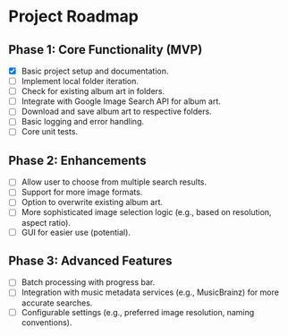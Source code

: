 # Project Roadmap

## Phase 1: Core Functionality (MVP)
-   [X] Basic project setup and documentation.
-   [ ] Implement local folder iteration.
-   [ ] Check for existing album art in folders.
-   [ ] Integrate with Google Image Search API for album art.
-   [ ] Download and save album art to respective folders.
-   [ ] Basic logging and error handling.
-   [ ] Core unit tests.

## Phase 2: Enhancements
-   [ ] Allow user to choose from multiple search results.
-   [ ] Support for more image formats.
-   [ ] Option to overwrite existing album art.
-   [ ] More sophisticated image selection logic (e.g., based on resolution, aspect ratio).
-   [ ] GUI for easier use (potential).

## Phase 3: Advanced Features
-   [ ] Batch processing with progress bar.
-   [ ] Integration with music metadata services (e.g., MusicBrainz) for more accurate searches.
-   [ ] Configurable settings (e.g., preferred image resolution, naming conventions).